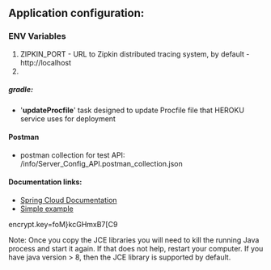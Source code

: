 ## Application configuration:

### ENV Variables

1. ZIPKIN_PORT - URL to Zipkin distributed tracing system, by default - http://localhost
2. 

##### gradle:

* '<b>updateProcfile</b>' task designed to update Procfile file that HEROKU service uses for deployment

#### Postman

* postman collection for test API: /info/Server_Config_API.postman_collection.json

#### Documentation links:

* [Spring Cloud Documentation](https://cloud.spring.io/spring-cloud-config/reference/html/)
* [Simple example](https://betacode.net/11723/understanding-spring-cloud-config-server-with-example)

encrypt.key=foM}kcGHmxB7[C9

Note: Once you copy the JCE libraries you will need to kill the running Java process and start it again. If that does not help, restart your computer.
If you have java version > 8, then the JCE library is supported by default.